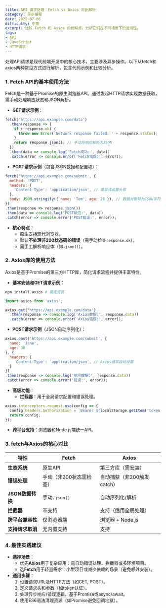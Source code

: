 ```yaml
---
title: API 请求处理：Fetch vs Axios 对比解析
category: 异步编程
date: 2025-07-06
difficulty: 中等
excerpt: 比较 Fetch 和 Axios 的优缺点，分析它们在不同场景下的适用性。
tags:
- API
- JavaScript
- HTTP请求
---
```

处理API请求是现代前端开发中的核心技术，主要涉及异步操作。以下从fetch和axios两种常见方式进行解析，包含代码示例和比较分析。  

### 1. Fetch API的基本使用方法  
Fetch是一种基于Promise的原生浏览器API。通过发起HTTP请求实现数据获取，需手动处理响应状态和JSON解析。  
- **GET请求示例**：  
```javascript
fetch('https://api.example.com/data')
  .then(response => {
    if (!response.ok) {
      throw new Error('Network response failed: ' + response.status);
    }
    return response.json(); // 手动将响应解析为JSON
  })
  .then(data => console.log('Fetch成功:', data))
  .catch(error => console.error('Fetch错误:', error));
```
- **POST请求示例**（包含JSON数据和配置项）：  
```javascript
fetch('https://api.example.com/submit', {
  method: 'POST',
  headers: {
    'Content-Type': 'application/json', // 需显式设置头部
  },
  body: JSON.stringify({ name: 'Tom', age: 28 }), // 数据对象转为JSON字符串
})
.then(response => response.json())
.then(data => console.log('POST响应:', data))
.catch(error => console.error('POST错误:', error));
```
- **核心特点**：  
  - 原生支持现代浏览器。  
  - 默认**不处理非200状态码的错误**（需手动检查`response.ok`）。  
  - 需手工解析响应体（如`.json()`）。  

### 2. Axios库的使用方法  
Axios是基于Promise的第三方HTTP库，简化请求流程并提供丰富特性。  
- **基本安装和GET请求示例**：  
```bash
npm install axios # 需先安装
```  
```javascript
import axios from 'axios';

axios.get('https://api.example.com/data')
  .then(response => console.log('Axios数据:', response.data))
  .catch(error => console.error('Axios错误:', error));
```
- **POST请求示例**（JSON自动序列化）：  
```javascript
axios.post('https://api.example.com/submit', { 
  name: 'Jane', 
  age: 30 
}, {
  headers: {
    'Content-Type': 'application/json', // Axios通常自动设置
  }
})
.then(response => console.log('响应数据:', response.data))
.catch(error => console.error('错误:', error));
```
- **高级功能**：  
  - **拦截器**：用于全局请求配置和错误处理。  
```javascript
axios.interceptors.request.use(config => {
  config.headers.Authorization = `Bearer ${localStorage.getItem('token')}`; // 自动添加认证头
  return config;
});
```
  - **跨平台支持**：浏览器和Node.js端统一API。  

### 3. fetch与Axios的核心对比  
| **特性**          | **Fetch**          | **Axios**            |
|--------------------|--------------------|----------------------|
| **生态系统**       | 原生API            | 第三方库（需安装）   |
| **错误处理**       | 手动（非200状态需检查） | 自动捕获（非200触发catch） |
| **JSON数据转换**   | 手动`.json()`      | 自动序列化/解析       |
| **拦截器**         | 不支持             | 支持（适用全局处理） |
| **跨平台兼容性**   | 仅浏览器端         | 浏览器 + Node.js     |
| **支持请求取消**   | 无内置支持         | 支持               |

### 4. 最佳实践建议  
- **选择场景**：  
  - 优先**Axios**用于复杂应用：需自动错误处理、拦截器或多环境项目。  
  - 选**Fetch**用于轻量需求：小型项目或减少依赖的场景（避免额外安装）。  
- **通用步骤**：  
  1. 设置请求URL及HTTP方法（如GET, POST）。  
  2. 定义请求头和参数（如token认证）。  
  3. 处理异步响应/错误逻辑，基于Promise或async/await。  
  4. 使用ES6语法清理资源（如Promise避免回调地狱）。
